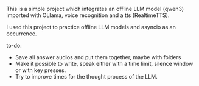 This is a simple project which integrates an offline LLM model (qwen3) imported with OLlama, voice recognition and a tts (RealtimeTTS).

I used this project to practice offline LLM models and asyncio as an occurrence. 

to-do:

- Save all answer audios and put them together, maybe with folders
- Make it possible to write, speak either with a time limit, silence window or with key presses.
- Try to improve times for the thought process of the LLM.